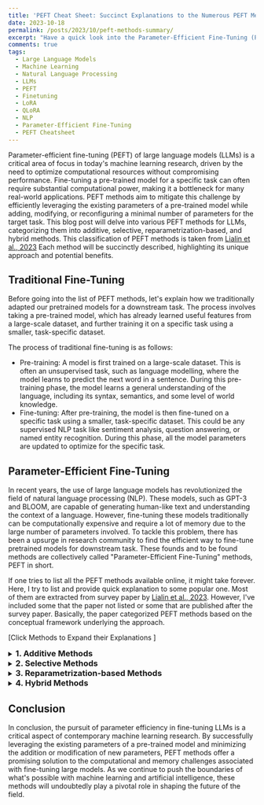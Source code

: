 ```yaml
---
title: 'PEFT Cheat Sheet: Succinct Explanations to the Numerous PEFT Methods for LLM'
date: 2023-10-18
permalink: /posts/2023/10/peft-methods-summary/
excerpt: "Have a quick look into the Parameter-Efficient Fine-Tuning (PEFT) methods for Large Language Models (LLMs) and discover how these techniques are revolutionizing machine learning by optimizing computational resources without compromising performance."
comments: true
tags:
  - Large Language Models
  - Machine Learning
  - Natural Language Processing
  - LLMs
  - PEFT
  - Finetuning
  - LoRA
  - QLoRA
  - NLP
  - Parameter-Efficient Fine-Tuning
  - PEFT Cheatsheet
---
```


Parameter-efficient fine-tuning (PEFT) of large language models (LLMs) is a critical area of focus in today's machine learning research, driven by the need to optimize computational resources without compromising performance. Fine-tuning a pre-trained model for a specific task can often require substantial computational power, making it a bottleneck for many real-world applications. PEFT methods aim to mitigate this challenge by efficiently leveraging the existing parameters of a pre-trained model while adding, modifying, or reconfiguring a minimal number of parameters for the target task. This blog post will delve into various PEFT methods for LLMs, categorizing them into additive, selective, reparametrization-based, and hybrid methods. This classification of PEFT methods is taken from [Lialin et al., 2023](https://arxiv.org/pdf/2303.15647.pdf) Each method will be succinctly described, highlighting its unique approach and potential benefits.

## Traditional Fine-Tuning
Before going into the list of PEFT methods, let's explain how we traditionally adapted our pretrained models for a downstream task. The process involves taking a pre-trained model, which has already learned useful features from a large-scale dataset, and further training it on a specific task using a smaller, task-specific dataset.

The process of traditional fine-tuning is as follows:
* Pre-training: A model is first trained on a large-scale dataset. This is often an unsupervised task, such as language modelling, where the model learns to predict the next word in a sentence. During this pre-training phase, the model learns a general understanding of the language, including its syntax, semantics, and some level of world knowledge.
* Fine-tuning: After pre-training, the model is then fine-tuned on a specific task using a smaller, task-specific dataset. This could be any supervised NLP task like sentiment analysis, question answering, or named entity recognition. During this phase, all the model parameters are updated to optimize for the specific task.

## Parameter-Efficient Fine-Tuning
In recent years, the use of large language models has revolutionized the field of natural language processing (NLP). These models, such as GPT-3 and BLOOM, are capable of generating human-like text and understanding the context of a language. However, fine-tuning these models traditionally can be computationally expensive and require a lot of memory due to the large number of parameters involved. To tackle this problem, there has been a upsurge in research community to find the efficient way to fine-tune pretrained models for downstream task. These founds and to be found methods are collectively called "Parameter-Efficient Fine-Tuning" methods, PEFT in short.

If one tries to list all the PEFT methods available online, it might take forever. Here, I try to list and provide quick explanation to some popular one. Most of them are extracted from survey paper by [Lialin et al., 2023](https://arxiv.org/pdf/2303.15647.pdf). However, I've included some that the paper not listed or some that are published after the survey paper. Basically, the paper categorized PEFT methods based on the conceptual framework underlying the approach. 

<style>
  details {
    margin-left: 2em;
  }

  summary {
    margin-left: -2em;
  }
    summary h1,
    summary h2,
    summary h3,
    summary h4,
    summary h5,
    summary h6 {
        display: inline;
    }
</style>

[Click Methods to Expand their Explanations ]

<details>
<summary><h3>1. Additive Methods</h3></summary>

Additive methods for fine-tuning language models involve expanding the pre-existing pre-trained model with supplementary parameters or layers, and then training only those newly added parameters. Despite the potential increase in complexity, adding parameters can enhance training time and memory efficiency by shrinking the size of gradients and the optimizer states. Consequently, this approach can enhance the fine-tuning of larger networks or the use of larger micro-batch sizes, thus enhancing GPU training throughput and reducing communication volume in distributed setups. Based on the way parameters are added, it is divided into Adapters, Soft Prompting, and Others.
<details>
<summary><h4>1.1 Adapters</h4></summary>
Adapters are a method that introduces small, fully-connected networks after Transformer sub-layers.

<details>
<summary><h5>1.1.1 Adapters</h5></summary>

Adapters add fully-connected networks with a small hidden dimension after attention and feed-forward network (FFN) layers in a Transformer. Although this approach reduces the parameters updated during training, it creates inference overhead due to the added layers.

</details>

<details>
<summary><h5>1.1.2 AdaMix</h5></summary>

AdaMix uses multiple adapters in a mixture-of-experts (MoE) fashion. Unlike a regular MoE, which selects and weights multiple experts using a routing network, AdaMix randomly selects a single expert for each forward pass. This strategy minimizes computational costs and barely degrades the performance.

</details>

</details>

<details>
<summary><h4>1.2 Soft Prompts</h4></summary>

Soft prompts involve fine-tuning a portion of the model’s input embeddings via gradient descent. This approach transforms the problem of finding prompts in a discrete space(textual prompts) into a continuous optimization problem.

<details>
<summary><h5>1.2.1 Prompt Tuning</h5></summary>

Prompt tuning introduces a trainable tensor, commonly referred to as a "soft prompt", which is prepended to the model's input embeddings. This tensor is directly optimized through gradient descent. This method requires storing a small task-specific soft prompt and enables mixed-task inference using the original pre-trained model.

</details>

<details>
<summary><h5>1.2.2 Prefix Tuning</h5></summary>

Prefix tuning is a method used to address the instability of prompt tuning. Instead of only adding a soft prompt to the model input, trainable parameters are prepended to the hidden states of all layers. The same prefix is prepended to all of the hidden states.

</details>

<details>
<summary><h5>1.2.3 P-Tuning</h5></summary>

P-Tuning is another form of soft prompting, which employs a prompt encoder (a bidirectional long-short term memory network or LSTM) to optimize the prompt parameters. The prompt tokens can be inserted anywhere in the input sequence, and are not restricted to only the beginning.

</details>

<details>
<summary><h5>1.2.4 Intrinsic Prompt Tuning (IPT)</h5></summary>

Intrinsic Prompt Tuning (IPT) hypothesizes that the space used to define soft prompt parameters contains an "intrinsic task subspace" that can differentiate between various tasks. It introduces an autoencoder to (de)compress the soft prompt. Despite reducing the number of parameters for the soft prompt, the requirement to train the autoencoder makes it practically infeasible.

</details>

</details>

<details>
<summary><h4>1.3 Other Additive Approaches</h4></summary>

Beyond adapters and soft prompts, there are other methods of adding parameters that do not strictly follow the concepts of adapters or soft prompts.

<details>
<summary><h5>1.3.1 Knowledge Distillation</h5></summary>

Knowledge distillation is a technique that transfers knowledge from a larger, high-performing model (the teacher model) to a smaller model (the student model). The teacher model's output probabilities serve as soft targets for training the student model, enabling the student model to benefit from the teacher model's knowledge and generalize better.

</details>

<details>
<summary><h5>1.3.2 Ladder-Side Tuning (LST)</h5></summary>

Ladder-Side Tuning (LST) trains a small transformer network on the side of the pre-trained network. This side network combines the hidden states of the pre-trained backbone network with its own hidden states, using the pre-trained model as a feature extractor. Backpropagation is only computed through the side network, saving on both memory and compute during training.

</details>

<details>
<summary><h5>1.3.3 IA3</h5></summary>

(IA)3 is a method that learns new parameters (vectors) lv, lk, lff which rescale key, value, and hidden FFN activations in each transformer layer. This method produces very low overhead during parameter updates in fine-tuning.

</details>

</details>
</details>

<details>
<summary><h3>2. Selective Methods</h3></summary>

Selective methods for parameter-efficient fine-tuning involve optimizing a subset of a model's existing parameters. The selection can be based on layer depth, layer type, or even individual parameters. Here are some popular selective methods:

<details>
<summary><h4>2.1 Quantization</h4></summary>

Quantization is a method that reduces the precision of model parameters to lower memory and computational requirements. In traditional deep learning models, parameters are usually stored as 32-bit floating-point numbers. Quantization, however, allows these parameters to be represented with lower bit precision, such as 8-bit integers. This reduction in precision significantly lowers the memory footprint and speeds up computations.

</details>
<details>
<summary><h4>2.2 BitFit</h4></summary>

BitFit is a method that fine-tunes only the biases of the network. For every linear or convolutional layer, the weight matrix is kept constant, and only the bias vector is optimized. This approach is particularly efficient as it reduces the number of parameters that need to be updated during training.

</details>
<details>
<summary><h4>2.3 Pruning</h4></summary>

Pruning is a technique that involves removing unnecessary weights or connections from a pre-trained model. By identifying and eliminating redundant or less important parameters, the model’s size and computational requirements can be significantly reduced. Pruning can be performed based on different criteria, such as magnitude-based pruning or structured pruning. Magnitude-based pruning removes weights with small magnitudes, while structured pruning removes entire neurons or filters based on their importance.

</details>
<details>
<summary><h4>2.4 DiffPruning</h4></summary>

DiffPruning aims to achieve parameter efficiency by learning a sparse update of a neural network’s weights. The method introduces a learnable binary mask on the weights, denoted by δ = z ◦ ∆W, where ◦ represents the Hadamard product. This parameter mask is learned during model fine-tuning as part of the regularization objective, which is a differentiable approximation to the L0 norm of the update vector δ. This method requires more memory than traditional fine-tuning, as it involves optimizing all parameters during training in addition to the learnable binary mask.

</details>
<details>
<summary><h4>2.5 Freeze and Reconfigure (FAR)</h4></summary>

The Freeze and Reconfigure (FAR) method selects columns of parameter matrices to prune and reconfigures linear layers into trainable and frozen. In the first stage, the most important rows of parameter matrices are identified for updating. This process is similar to structured pruning and can use any pruning method. In the second stage, the network is reconfigured by splitting each parameter tensor into trainable and frozen components. After training, the parameters can be reconfigured back, removing any inference overhead.

</details>
<details>
<summary><h4>2.6 FishMask</h4></summary>

FishMask is a sparse fine-tuning method that selects the top-p parameters of the model based on their Fisher information. Fisher information measures the amount of information that an observable random variable carries about an unknown parameter of a distribution that models the variable.

</details>
<details>
<summary><h4>2.7 ULMFit</h4></summary>

ULMFit achieves fine-tuning using gradual unfreezing. Instead of fine-tuning all layers at once, which risks catastrophic forgetting, ULMFit gradually unfreezes the model starting from the last layer. The last layer is unfrozen first and all unfrozen layers are fine-tuned for one epoch. Then the next group of frozen layers is unfrozen and fine-tuned and the process is repeated until all layers are fine-tuned until convergence at the last iteration.

</details>
</details>
<details>
<summary><h3>3. Reparametrization-based Methods</h3></summary>

Reparametrization-based methods aim to find the low-rank representation (essentially smaller dimensions) of the updates that will be incorporated into the parameters of a pretrained model for a downstream task. The principle behind this is that neural networks possess equivalent low-dimensional representations.

<details>
<summary><h4>3.1 Intrinsic SAID</h4></summary>

Intrinsic SAID uses the Fastfood transform to reparametrize the update to the model weights. The model weights, which will be added to the pretrained model weight, are learned through the matrices H (Hadamard matrix), G (random diagonal matrix with independent standard normal entries), B (random diagonal matrix with equal probability ±1 entries), and Π (random permutation matrix). After training, the matrix M=HGΠHB is added to the pretrained model weights. This method essentially transforms the model update operation into a more manageable format.

</details>
<details>
<summary><h4>3.2 LoRA</h4></summary>

LoRA, or Low Rank Adaptation of LLM, takes inspiration from IntrinsicSAID and proposes a simpler way to perform low-rank fine-tuning. The update for a weight matrix in LoRA is decomposed into a product of just two low-rank matrices, unlike the Fastfood Transform used in IntrinsicSAID. This simplification reduces the complexity of the update operation and makes it more efficient.

</details>
<details>
<summary><h4>3.3 KronA</h4></summary>

KronA replaces the matrix factorization in LoRA with a matrix factorization through a Kronecker product δW = WA ⊗ WB. This yields a better rank per parameters tradeoff because the Kronecker product maintains the rank of the original matrices being multiplied. In other words, rank(A ⊗ B) = rank A·rank B. This method allows for more efficient use of parameters and maintains the rank properties of the original matrices.

#### AdaLoRA
</details>
<details>
<summary><h4>3.4 AdaLoRA</h4></summary>

AdaLoRA proposes an SVD (Singular Value Decomposition) inspired decomposition of the adapter matrices and develops various importance scores to assess which triplets in the SVD decomposition can be removed. This allows adaptively tuning the ranks of the adapter matrices across layers. This method provides a dynamic way to adjust the rank of the adapter matrices, allowing for more flexibility and efficiency in the fine-tuning process.

</details>
</details>
<details>
<summary><h3>4. Hybrid Methods</h3></summary>

Hybrid methods in parameter-efficient fine-tuning (PEFT) for large language models (LLMs) amalgamate ideas from different PEFT categories to optimize performance while minimizing computational expenses associated with fine-tuning extensive neural networks. They are essentially a harmonious blend of multiple strategies, each contributing its strengths and counteracting the weaknesses of others, thereby leading to enhanced performance and efficiency.

<details>
<summary><h4>4.1 Quantized LoRA (QLoRA)</h4></summary>

Quantized LoRA (QLoRA) is a hybrid method that begins with quantizing the pretrained LLM, followed by standard LoRA training. QLoRA introduces a series of innovative features to conserve memory without compromising performance. These include 4-bit NormalFloat (NF4), a novel data type that is ideally suited for normally distributed weights, Double quantization, a technique to reduce the average memory footprint by quantizing the quantization constants, Paged optimizers, a tool to manage memory spikes.

</details>
<details>
<summary><h4>4.2 SparseAdapter</h4></summary>

The SparseAdapter method employs a large hidden dimension for the added module and prunes about 40% of the values at initialization. While it consistently outperforms its non-sparse counterpart with the same trainable parameter count, it's important to note that the training and inference costs can be higher due to hardware support requirements for sparse tensors and operations. Additionally, calculating the pruning mask for this method may necessitate obtaining gradients for all newly added parameters.

</details>
<details>
<summary><h4>4.3 MAM Adapters</h4></summary>

MAM Adapters is a hybrid approach that combines the concepts of adapters and soft prompting. It capitalizes on the fact that scaled parallel adapters perform better than sequentially-placed adapters, and an adapter placed in parallel to the Feed Forward Network (FFN) outperforms multi-head attention-parallel adapters. Moreover, it utilizes the efficiency of soft prompts in modifying attentions by altering just 0.1% of the parameters.

</details>
<details>
<summary><h4>4.4 UniPELT</h4></summary>

UniPELT is a hybrid method that incorporates LoRA, Prefix-tuning, and Adapters. Specifically, it uses LoRA reparametrization for WQ and WV attention matrices, applies prefix-tuning to keys and values of each layer, and adds adapters after the feed-forward layer of the transformer block. For each of these modules, gating is implemented as a linear layer that projects the module input into a dimension of size one, applies a sigmoid activation, and averages the resulting vector over the sequence length.

</details>
<details>
<summary><h4>4.5 Compacter</h4></summary>

The Compacter method, as proposed by Karimi Mahabadi et al., 2021, leverages the Kronecker product, low-rank matrices, and parameter sharing across layers to generate adapter weights.

</details>
<details>
<summary><h4>4.6 S4</h4></summary>

The S4 method carries out a thorough exploration of diverse combinations of parameter-efficient fine-tuning techniques. Its search space includes dividing consecutive layers into four uneven groups, allocating variable amounts of trainable parameters to each layer, deciding which groups to fine-tune, and determining the PEFT methods to apply to each group.

</details>
</details>

## Conclusion

In conclusion, the pursuit of parameter efficiency in fine-tuning LLMs is a critical aspect of contemporary machine learning research. By successfully leveraging the existing parameters of a pre-trained model and minimizing the addition or modification of new parameters, PEFT methods offer a promising solution to the computational and memory challenges associated with fine-tuning large models. As we continue to push the boundaries of what's possible with machine learning and artificial intelligence, these methods will undoubtedly play a pivotal role in shaping the future of the field.